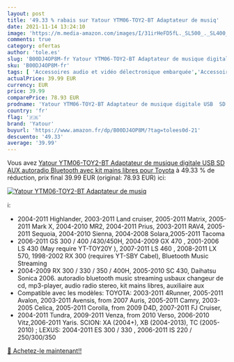 ```yaml
---
layout: post
title: '49.33 % rabais sur Yatour YTM06-TOY2-BT Adaptateur de musiq'
date: 2021-11-14 13:24:10
image: 'https://m.media-amazon.com/images/I/31irHeFD5fL._SL500_._SL400_.jpg'
comments: true
category: ofertas
author: 'tole.es'
slug: 'B00DJ4OP8M-fr Yatour YTM06-TOY2-BT Adaptateur de musique digitale USB SD...'
sku: 'B00DJ4OP8M-fr'
tags: [ 'Accessoires audio et vidéo délectronique embarquée','Accessoires électronique embarquée','Electronique embarquée des véhicules','High-Tech','Kits Bluetooth','yatour', ]
actualPrice: 39.99 EUR
currency: EUR
price: 39.99
comparePrice: 78.93 EUR
prodname: 'Yatour YTM06-TOY2-BT Adaptateur de musique digitale USB  SD  AUX  autoradio  Bluetooth avec kit mains libres pour Toyota'
country: 'fr'
flag: '🇫🇷'
brand: 'Yatour'
buyurl: 'https://www.amazon.fr/dp/B00DJ4OP8M/?tag=tolees0d-21'
descuento: '49.33'
average: '39.99'
---
```


Vous avez [Yatour YTM06-TOY2-BT Adaptateur de musique digitale USB  SD  AUX  autoradio  Bluetooth avec kit mains libres pour Toyota](https://www.amazon.fr/dp/B00DJ4OP8M/?tag=tolees0d-21)  à  49.33 % de réduction, prix final  39.99 EUR (original: 78.93 EUR) ici:

[![Yatour YTM06-TOY2-BT Adaptateur de musiq](https://m.media-amazon.com/images/I/31irHeFD5fL._SL500_._SL400_.jpg)](https://www.amazon.fr/dp/B00DJ4OP8M/?tag=tolees0d-21)

ℹ️:

- 2004-2011 Highlander, 2003-2011 Land cruiser, 2005-2011 Matrix, 2005-2011 Mark X, 2004-2010 MR2, 2004-2011 Prius, 2003-2011 RAV4, 2005-2011 Sequoia, 2004-2010 Sienna, 2004-2008 Solara,2005-2011 Tacoma
- 2006-2011 GS 300 / 400 /430/450H, 2004-2009 GX 470 , 2001-2006 LS 430 (May require YT-TOY20Y ), 2007-2011 LS 460 , 2008-2011 LX 570, 1998-2002 RX 300 (requires YT-SBY Cabel), Bluetooth Music Streaming
- 2004-2009 RX 300 / 330 / 350 / 400H, 2005-2010 SC 430, Daihatsu Sonica 2006. autoradio bluetooth music streaming usbaux changeur de cd, mp3-player, audio radio stereo, kit mains libres, auxiliaire aux
- Compatible avec les modèles: TOYOTA: 2003-2011 4Runner, 2005-2011 Avalon, 2003-2011 Avensis, from 2007 Auris, 2005-2011 Camry, 2003-2005 Celica, 2005-2011 Corolla, from 2009 D4D, 2007-2011 FJ Cruiser,
- 2004-2011 Tundra, 2009-2011 Venza, from 2010 Verso, 2006-2010 Vitz,2006-2011 Yaris. SCION: XA (2004+), XB (2004-2013), TC (2005-2010) ; LEXUS: 2004-2011 ES 300 / 330 , 2006-2011 IS 220 / 250/300/350

[🛒 Achetez-le maintenant!!](https://www.amazon.fr/dp/B00DJ4OP8M/?tag=tolees0d-21)

